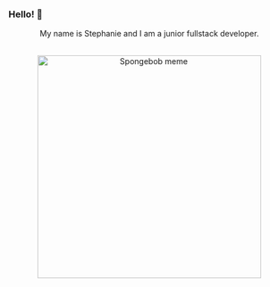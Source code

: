 ### Hello! 👋
<div style="text-align:center">
  <p>My name is Stephanie and I am a junior fullstack developer.</p><br>
  <img src="https://res.cloudinary.com/practicaldev/image/fetch/s--cB8Vytp4--/c_limit,f_auto,fl_progressive,q_auto,w_880/https://thepracticaldev.s3.amazonaws.com/i/vxxviprcfy4uwmo9bwvr.png" alt="Spongebob meme" width="400px" height="400px">
</div>
